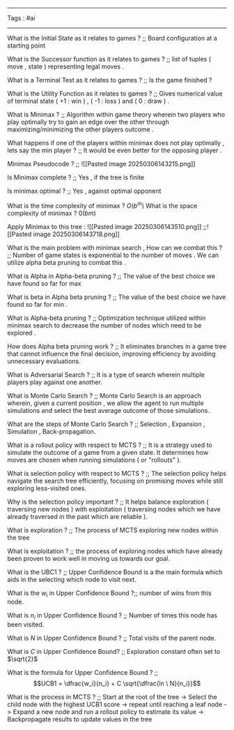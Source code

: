 ___
Tags : #ai
____

What is the Initial State as it relates to games ? ;; Board configuration at a starting point
<!--SR:!2025-03-18,2,225-->

What is the Successor function as it relates to games ? ;; list of tuples ( move , state ) representing legal moves .
<!--SR:!2025-03-17,1,230-->

What is a Terminal Test as it relates to games ? ;; Is the game finished ?
<!--SR:!2025-03-19,3,245-->

What is the Utility Function as it relates to games ? ;; Gives numerical value of terminal state ( +1 : win ) , ( -1 : loss ) and ( 0 : draw ) .
<!--SR:!2025-03-19,3,250-->

What is Minimax ? ;; Algorithm within game theory wherein two players who play optimally try to gain an edge over the other through maximizing/minimizing the other players outcome .
<!--SR:!2025-03-17,1,225-->

What happens if one of the players within minimax does not play optimally , lets say the min player ? ;; It would be even better for the opposing player .
<!--SR:!2025-03-27,11,270-->


Minimax Pseudocode ? ;; ![[Pasted image 20250306143215.png]]
<!--SR:!2025-03-17,1,205-->
Is Minimax complete ? ;; Yes , if the tree is finite
<!--SR:!2025-03-17,1,205-->
Is minimax optimal ? ;; Yes , against optimal opponent
<!--SR:!2025-03-23,7,250-->

What is the time complexity of minimax ? $O(b^m)$
What is the space complexity of minimax ? $0(bm)$

Apply Minimax to this tree : ![[Pasted image 20250306143510.png]] ;;![[Pasted image 20250306143718.png]]
<!--SR:!2025-03-19,3,245-->

What is the main problem with minimax search , How can we combat this ? ;; Number of game states is exponential to the number of moves . We can utilize alpha beta pruning to combat this .
<!--SR:!2025-03-17,1,205-->


What is Alpha in Alpha-beta pruning ? ;; The value of the best choice we have found so far for max
<!--SR:!2025-03-18,2,225-->

What is beta in Alpha beta pruning ? ;; The value of the best choice we have found so far for min .
<!--SR:!2025-03-23,7,250-->

What is Alpha-beta pruning ? ;; Optimization technique utilized within minimax search to decrease the number of nodes which need to be explored .
<!--SR:!2025-03-20,4,270-->


How does Alpha beta pruning work ? ;; It eliminates branches in a game tree that cannot influence the final decision, improving efficiency by avoiding unnecessary evaluations.
<!--SR:!2025-03-19,3,250-->


What is Adversarial Search ? ;; It is a type of search wherein multiple players play against one another.
<!--SR:!2025-03-19,3,245-->

What is Monte Carlo Search ? ;; Monte Carlo Search is an approach wherein, given a current position , we allow the agent to run multiple simulations and select the best average outcome of those simulations.
<!--SR:!2025-03-17,1,230-->

What are the steps of Monte Carlo Search ? ;; Selection , Expansion , Simulation , Back-propagation.
<!--SR:!2025-03-18,2,225-->


What is a rollout policy with respect to MCTS ? ;; It is a strategy used to simulate the outcome of a game from a given state. It determines how moves are chosen when running simulations ( or "rollouts" ). 

What is selection policy with respect to MCTS ? ;; The selection policy helps navigate the search tree efficiently, focusing on promising moves while still exploring less-visited ones.
<!--SR:!2025-03-17,1,214-->


Why is the selection policy important ? ;; It helps balance exploration ( traversing new nodes ) with exploitation ( traversing nodes which we have already traversed in the past which are reliable ).
<!--SR:!2025-03-18,2,234-->

What is exploration ? ;; The process of MCTS exploring new nodes within the tree
<!--SR:!2025-03-18,2,234-->

What is exploitation ? ;; the process of exploring nodes which have already been proven to work well in moving us towards our goal. 

What is the UBC1 ? ;; Upper Confidence Bound is a the main formula which aids in the selecting which node to visit next.
<!--SR:!2025-03-17,1,214-->

What is the $w_i$ in Upper Confidence Bound ?;; number of wins from this node.
<!--SR:!2025-03-19,3,254-->

What is $n_i$ in Upper Confidence Bound ? ;; Number of times this node has been visited.
<!--SR:!2025-03-17,1,214-->

What is $N$ in Upper Confidence Bound ? ;; Total visits of the parent node.
<!--SR:!2025-03-17,1,214-->

What is $C$ in Upper Confidence Bound? ;; Exploration constant often set to $\sqrt{2}$

What is the formula for Upper Confidence Bound ? ;; $$UCB1 = \dfrac{w_i}{n_i} + C \sqrt{\dfrac{ln \ N}{n_i}}$$
<!--SR:!2025-03-18,2,234-->
What is the process in MCTS ? ;; Start at the root of the tree -> Select the child node with the highest UCB1 score -> repeat until reaching a leaf node -> Expand a new node and run a rollout policy to estimate its value -> Backpropagate results to update values in the tree
<!--SR:!2025-03-17,1,214-->
